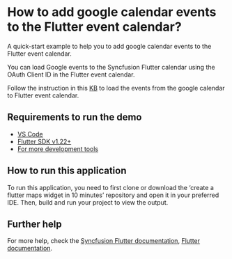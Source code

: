 # How to add google calendar events to the Flutter event calendar?

A quick-start example to help you to add google calendar events to the Flutter event calendar.

You can load Google events to the Syncfusion Flutter calendar using the OAuth Client ID in the Flutter event calendar.

Follow the instruction in this [KB](https://www.syncfusion.com/kb/12116/how-to-add-google-calendar-events-to-the-flutter-event-calendar-sfcalendar) to load the events from the google calendar to Flutter event calendar.

## Requirements to run the demo
* [VS Code](https://code.visualstudio.com/download)
* [Flutter SDK v1.22+](https://flutter.dev/docs/development/tools/sdk/overview)
* [For more development tools](https://flutter.dev/docs/development/tools/devtools/overview)

## How to run this application
To run this application, you need to first clone or download the ‘create a flutter maps widget in 10 minutes’ repository and open it in your preferred IDE. Then, build and run your project to view the output.

## Further help
For more help, check the [Syncfusion Flutter documentation](https://help.syncfusion.com/flutter/introduction/overview),
 [Flutter documentation](https://flutter.dev/docs/get-started/install).